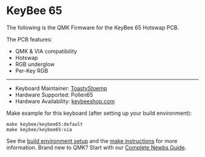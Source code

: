 # KeyBee 65

The following is the QMK Firmware for the KeyBee 65 Hotswap PCB.

The PCB features:
* QMK & VIA compatibility
* Hotswap
* RGB underglow
* Per-Key RGB

---

* Keyboard Maintainer: [ToastyStoemp](https://github.com/ToastyStoemp)
* Hardware Supported: Pollen65
* Hardware Availability: [keybeeshop.com](https://www.keybeeshop.com/collections/keyboards/products/pollen65-mechanical-keyboard-kit)

Make example for this keyboard (after setting up your build environment):

    make keybee/keybee65:default
    make keybee/keybee65:via

See the [build environment setup](https://docs.qmk.fm/#/getting_started_build_tools) and the [make instructions](https://docs.qmk.fm/#/getting_started_make_guide) for more information. Brand new to QMK? Start with our [Complete Newbs Guide](https://docs.qmk.fm/#/newbs).
